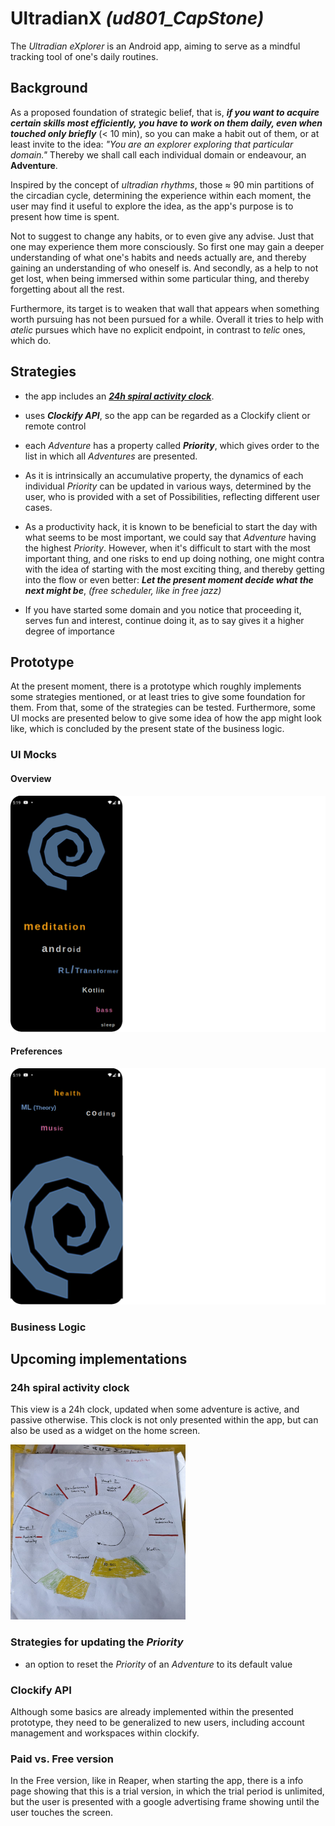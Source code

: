 # UltradianX  _(ud801_CapStone)_

The _Ultradian eXplorer_ is an Android app, 
    aiming to serve as a mindful tracking tool of one's daily routines.


## Background

As a proposed foundation of strategic belief, 
    that is, ___if you want to acquire certain skills most efficiently, 
    you have to work on them daily,
    even when touched only briefly___  (< 10 min), 
    so you can make a habit out of them, or at least invite to the idea:
    _"You are an explorer exploring that particular domain."_
Thereby we shall call each individual domain or endeavour, 
    an __Adventure__.

Inspired by the concept of _ultradian rhythms_, 
    those &#8776; 90 min partitions of the circadian cycle,
    determining the experience within each moment, 
    the user may find it useful to explore the idea, 
    as the app's purpose is to present how time is spent. 

Not to suggest to change any habits, or to even give any advise. 
Just that one may experience them more consciously.
So first one may gain a deeper understanding of what one's habits and needs actually are, 
    and thereby gaining an understanding of who oneself is.
And secondly, as a help to not get lost, 
    when being immersed within some particular thing, and thereby forgetting about all the rest. 

Furthermore, its target is to weaken that wall that appears 
    when something worth pursuing has not been pursued for a while.
Overall it tries to help with _atelic_ pursues which have no explicit endpoint,
in contrast to _telic_ ones, which do.


## Strategies 

+ the app includes an [___24h spiral activity clock___](#24h-spiral-activity-clock).

  

+ uses ___Clockify API___, so the app can be regarded as a Clockify client or remote control
   

+ each _Adventure_ has a property called ___Priority___, 
  which gives order to the list in which all _Adventures_ are presented.


+ As it is intrinsically an accumulative property, the dynamics of each individual _Priority_ can be 
  updated in various ways, determined by the user, who is provided with a set of Possibilities,
  reflecting different user cases.


+ As a productivity hack, it is known to be beneficial 
  to start the day with what seems to be most important, we could say that _Adventure_ having the 
  highest _Priority_.
  However, when it's difficult to start with the most important thing, 
  and one risks to end up doing nothing, one might contra with the idea of starting with the
  most exciting thing, and thereby getting into the flow or even better: 
  ___Let the present moment decide what the next might be___,
  _(free scheduler, like in free jazz)_



+ If you have started some domain and you notice that proceeding it,
  serves fun and interest, continue doing it, as to say gives it a higher degree of importance


<!-- TODO: ???? 
+ so have th advantages of a daily routine, continuously working something, 
  without the drawbacks, that only a limited amount can be handled daily
 -->



## Prototype

At the present moment, there is a prototype which roughly implements some strategies mentioned,
or at least tries to give some foundation for them. 
From that, some of the strategies can be tested. 
Furthermore, some UI mocks are presented below to give some idea of how the app might look like,
which is concluded by the present state of the business logic.

### UI Mocks

#### Overview
<img src="/proposal/ui_mocks_overview2.png">

#### Preferences
<img src="/proposal/ui_mocks_preferences.png">


### Business Logic



## Upcoming implementations



### 24h spiral activity clock

This view is a 24h clock,
updated when some adventure is active, and passive otherwise.
This clock is not only presented within the app,
but can also be used as a widget on the home screen.


<img src="/proposal/photo1677797580.jpeg" width="280" height="280">


### Strategies for updating the _Priority_ 

+ an option to reset the _Priority_ of an _Adventure_ to its default value


### Clockify API

Although some basics are already implemented within the presented prototype, they need to be 
generalized to new users, including account management and workspaces within clockify.


### Paid vs. Free version

In the Free version, like in Reaper, 
when starting the app, 
there is a info page showing that this is a trial version, 
in which the trial period is unlimited, 
but the user is presented with a google advertising frame 
showing until the user touches the screen.

 

